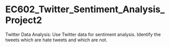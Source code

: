 # EC602_Twitter_Sentiment_Analysis_Project2
Twitter Data Analysis: Use Twitter data for sentiment analysis. Identify the tweets which are hate tweets and which are not. 
